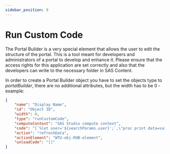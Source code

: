 ```yaml
---
sidebar_position: 9
---
```


# Run Custom Code

The Portal Builder is a very special element that allows the user to edit the structure of the portal. This is a tool meant for developers and administrators of a portal to develop and enhance it. Please ensure that the access rights for this application are set correctly and also that the developers can write to the necessary folder in SAS Content.

In order to create a Portal Builder object you have to set the objects type to *portalBuilder*, there are no additional attributes, but the width has to be 0 - example:
```json
{
    "name": "Display Name",
    "id": "Object ID",
    "width": 0,
    "type": "runCustomCode",
    "computeContext": "SAS Studio compute context",
    "code": "[`%let user='${searchParams.user}';`,\"proc print data=sashelp.class; run; quit;\"]",
    "action": "refreshData",
    "actionElement": "WTU-obj-RUB-element",
    "unloadCode": "[]"
}
```